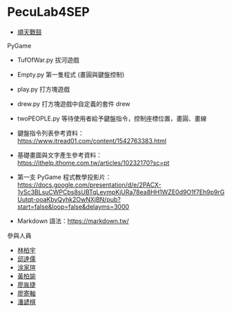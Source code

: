 # PecuLab4SEP

- [順天戰鼓](https://pecu.github.io/PecuLab4SEP/drum)

PyGame

- TufOfWar.py 拔河遊戲
- Empty.py 第一隻程式 (畫圓與鍵盤控制)
- play.py 打方塊遊戲
- drew.py 打方塊遊戲中自定義的套件 drew
- twoPEOPLE.py 等待使用者給予鍵盤指令，控制座標位置，畫圓、畫線

- 鍵盤指令列表參考資料：https://www.itread01.com/content/1542763383.html
- 基礎畫圖與文字產生參考資料：https://ithelp.ithome.com.tw/articles/10232170?sc=pt
- 第一支 PyGame 程式教學投影片：https://docs.google.com/presentation/d/e/2PACX-1vSc3BLsuCWPCbs8sUBTqLevmpKjURa78ea8HH1WZE0d9O1f7Eh9p9rGUutqt-ooaKbyQyhk2OwNXjBN/pub?start=false&loop=false&delayms=3000
- Markdown 語法：https://markdown.tw/

參與人員

- [林柏宇](https://pecu.github.io/PecuLab4SEP/林柏宇/)
- [邱達儒](https://pecu.github.io/PecuLab4SEP/邱達儒/)
- [涂家瑄](https://pecu.github.io/PecuLab4SEP/涂家瑄/)
- [黃柏諭](https://pecu.github.io/PecuLab4SEP/黃柏諭/)
- [廖胤捷](https://pecu.github.io/PecuLab4SEP/廖胤捷/)
- [廖寄軸](https://pecu.github.io/PecuLab4SEP/廖寄軸/)
- [潘諺棋](https://pecu.github.io/PecuLab4SEP/潘諺棋/)